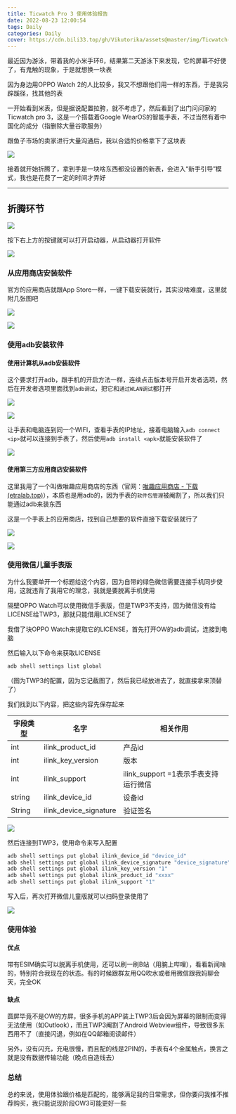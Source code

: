 ```yaml
---
title: Ticwatch Pro 3 使用体验报告
date: 2022-08-23 12:00:54
tags: Daily
categories: Daily
cover: https://cdn.bili33.top/gh/Vikutorika/assets@master/img/Ticwatch-pro-3-experience/IMG_20220823_120136.jpg
---
```


最近因为游泳，带着我的小米手环6，结果第二天游泳下来发现，它的屏幕不好使了，有鬼触的现象，于是就想换一块表

因为身边用OPPO Watch 2的人比较多，我又不想跟他们用一样的东西，于是我另辟蹊径，找其他的表

一开始看到米表，但是据说配置拉胯，就不考虑了，然后看到了出门问问家的Ticwatch pro 3，这是一个搭载着Google WearOS的智能手表，不过当然有着中国化的成分（指删除大量谷歌服务）

跟鱼子市场的卖家进行大量沟通后，我以合适的价格拿下了这块表

![](https://cdn.bili33.top/gh/Vikutorika/assets@master/img/Ticwatch-pro-3-experience/QQ图片20220823120334.jpg)

接着就开始折腾了，拿到手是一块啥东西都没设置的新表，会进入“新手引导”模式，我也是花费了一定的时间才弄好

---

## 折腾环节

![](https://cdn.bili33.top/gh/Vikutorika/assets@master/img/Ticwatch-pro-3-experience/about.png)

按下右上方的按键就可以打开启动器，从启动器打开软件

![](https://cdn.bili33.top/gh/Vikutorika/assets@master/img/Ticwatch-pro-3-experience/launcher.png)

### 从应用商店安装软件

官方的应用商店就跟App Store一样，一键下载安装就行，其实没啥难度，这里就附几张图吧

![](https://cdn.bili33.top/gh/Vikutorika/assets@master/img/Ticwatch-pro-3-experience/screen(4).png.png)

![](https://cdn.bili33.top/gh/Vikutorika/assets@master/img/Ticwatch-pro-3-experience/screen(5).png.png)

### 使用adb安装软件

#### 使用计算机从adb安装软件

这个要求打开adb，跟手机的开启方法一样，连续点击版本号开启开发者选项，然后在开发者选项里面找到`adb调试`，把它和`通过WLAN调试`都打开

![](https://cdn.bili33.top/gh/Vikutorika/assets@master/img/Ticwatch-pro-3-experience/screen(3).png.png)

![](https://cdn.bili33.top/gh/Vikutorika/assets@master/img/Ticwatch-pro-3-experience/screen(6).png.png)

让手表和电脑连到同一个WIFI，查看手表的IP地址，接着电脑输入`adb connect <ip>`就可以连接到手表了，然后使用`adb install <apk>`就能安装软件了

![](https://cdn.bili33.top/gh/Vikutorika/assets@master/img/Ticwatch-pro-3-experience/WindowsTerminal-20220823-121709.png)

#### 使用第三方应用商店安装软件

这里我用了一个叫做唯趣应用商店的东西（官网：[唯趣应用商店 - 下载 (etralab.top)](http://etralab.top/etralab_appstore/html/select_install_method_android.html)），本质也是用adb的，因为手表的`软件包管理`被阉割了，所以我们只能通过adb来装东西

这是一个手表上的应用商店，找到自己想要的软件直接下载安装就行了

![](https://cdn.bili33.top/gh/Vikutorika/assets@master/img/Ticwatch-pro-3-experience/screen(7).png.png)

![](https://cdn.bili33.top/gh/Vikutorika/assets@master/img/Ticwatch-pro-3-experience/screen(8).png.png)

### 使用微信儿童手表版

为什么我要单开一个标题给这个内容，因为自带的绿色微信需要连接手机同步使用，这就违背了我用它的理念，我就是要脱离手机使用

隔壁OPPO Watch可以使用微信手表版，但是TWP3不支持，因为微信没有给LICENSE给TWP3，那就只能借用LICENSE了

我借了块OPPO Watch来提取它的LICENSE，首先打开OW的adb调试，连接到电脑

然后输入以下命令来获取LICENSE

```bash
adb shell settings list global
```

（图为TWP3的配置，因为忘记截图了，然后我已经放进去了，就直接拿来顶替了）

我们找到以下内容，把这些内容先保存起来

| 字段类型 | 名字                   | 相关作用                             |
| -------- | ---------------------- | ------------------------------------ |
| int      | ilink_product_id       | 产品id                               |
| int      | ilink_key_version      | 版本                                 |
| int      | ilink_support          | ilink_support =1表示手表支持运行微信 |
| string   | ilink_device_id        | 设备id                               |
| String   | ilink_device_signature | 验证签名                             |

![](https://cdn.bili33.top/gh/Vikutorika/assets@master/img/Ticwatch-pro-3-experience/WindowsTerminal-20220823-120021.png)

然后连接到TWP3，使用命令来写入配置

```bash
adb shell settings put global ilink_device_id "device_id"
adb shell settings put global ilink_device_signature "device_signature"
adb shell settings put global ilink_key_version "1"
adb shell settings put global ilink_product_id "xxxx"
adb shell settings put global ilink_support "1"
```

写入后，再次打开微信儿童版就可以扫码登录使用了

![](https://cdn.bili33.top/gh/Vikutorika/assets@master/img/Ticwatch-pro-3-experience/Wechatkid.png)

### 使用体验

#### 优点

带有ESIM确实可以脱离手机使用，还可以刷一刷B站（用腕上哔哩），看看新闻啥的，特别符合我现在的状态。有的时候跟群友用QQ吹水或者用微信跟我妈聊会天，完全OK

#### 缺点

圆屏毕竟不是OW的方屏，很多手机的APP装上TWP3后会因为屏幕的限制而变得无法使用（如Outlook），而且TWP3阉割了Android Webview组件，导致很多东西用不了（直接闪退，例如在QQ邮箱阅读邮件）

另外，没有闪充，充电很慢，而且配的线是2PIN的，手表有4个金属触点，换言之就是没有数据传输功能（晚点自造线去）

### 总结

总的来说，使用体验跟价格是匹配的，能够满足我的日常需求，但你要问我推不推荐购买，我只能说现阶段OW3可能更好一些

